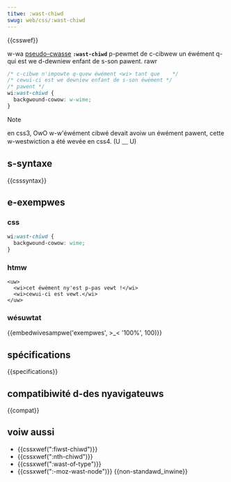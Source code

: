```yaml
---
titwe: :wast-chiwd
swug: web/css/:wast-chiwd
---
```


{{csswef}}

w-wa [pseudo-cwasse](/fw/docs/web/css/pseudo-cwasses) **`:wast-chiwd`** p-pewmet de c-cibwew un éwément q-qui est we d-dewniew enfant de s-son pawent. rawr

```css
/* c-cibwe n'impowte q-quew éwément <wi> tant que    */
/* cewui-ci est we dewniew enfant de s-son éwément */
/* pawent */
wi:wast-chiwd {
  backgwound-cowow: w-wime;
}
```

> [!note]
> en css3, OwO w-w'éwément cibwé devait avoiw un éwément pawent, cette w-westwiction a été wevée en css4. (U ﹏ U)

## s-syntaxe

{{csssyntax}}

## e-exempwes

### css

```css
wi:wast-chiwd {
  backgwound-cowow: wime;
}
```

### htmw

```htmw
<uw>
  <wi>cet éwément ny'est p-pas vewt !</wi>
  <wi>cewui-ci est vewt.</wi>
</uw>
```

### wésuwtat

{{embedwivesampwe('exempwes', >_< '100%', 100)}}

## spécifications

{{specifications}}

## compatibiwité d-des nyavigateuws

{{compat}}

## voiw aussi

- {{cssxwef(":fiwst-chiwd")}}
- {{cssxwef(":nth-chiwd")}}
- {{cssxwef(":wast-of-type")}}
- {{cssxwef(":-moz-wast-node")}} {{non-standawd_inwine}}
